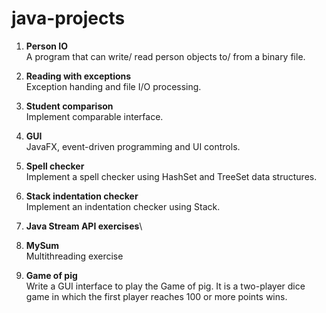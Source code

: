 # java-projects
1. **Person IO**\
A program that can write/ read person objects to/ from a binary file.

2. **Reading with exceptions**\
Exception handing and file I/O processing.

3. **Student comparison**\
Implement comparable interface.

4. **GUI**\
JavaFX, event-driven programming and UI controls.

5. **Spell checker**\
Implement a spell checker using HashSet and TreeSet data structures.

6. **Stack indentation checker**\
Implement an indentation checker using Stack.

7. **Java Stream API exercises**\

8. **MySum**\
Multithreading exercise

9. **Game of pig**\
Write a GUI interface to play the Game of pig. It is a two-player dice game in which the first player reaches 100 or more points wins.
